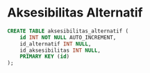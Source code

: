 # Aksesibilitas Alternatif

```sql
CREATE TABLE aksesibilitas_alternatif (
	id INT NOT NULL AUTO_INCREMENT,
	id_alternatif INT NULL,
	id_aksesibilitas INT NULL,
	PRIMARY KEY (id)
);
```

